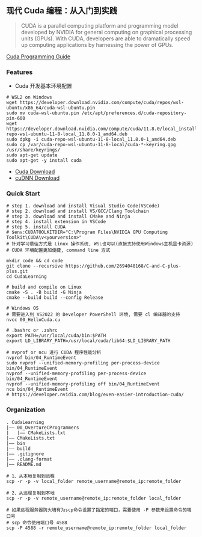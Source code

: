 ## 现代 Cuda 编程：从入门到实践

> CUDA is a parallel computing platform and programming model developed by NVIDIA for general computing on graphical processing units (GPUs). With CUDA, developers are able to dramatically speed up computing applications by harnessing the power of GPUs.

[Cuda Programming Guide](https://docs.nvidia.com/cuda/cuda-c-programming-guide/index.html)

### Features
- Cuda 开发基本环境配置
```shell   
# WSL2 on Windows
wget https://developer.download.nvidia.com/compute/cuda/repos/wsl-ubuntu/x86_64/cuda-wsl-ubuntu.pin
sudo mv cuda-wsl-ubuntu.pin /etc/apt/preferences.d/cuda-repository-pin-600
wget https://developer.download.nvidia.com/compute/cuda/11.8.0/local_installers/cuda-repo-wsl-ubuntu-11-8-local_11.8.0-1_amd64.deb
sudo dpkg -i cuda-repo-wsl-ubuntu-11-8-local_11.8.0-1_amd64.deb
sudo cp /var/cuda-repo-wsl-ubuntu-11-8-local/cuda-*-keyring.gpg /usr/share/keyrings/
sudo apt-get update
sudo apt-get -y install cuda
```
- [Cuda Download](https://developer.nvidia.com/cuda-toolkit-archive)
- [cuDNN Download](https://developer.nvidia.com/rdp/cudnn-archive)

### Quick Start
```shell
# step 1. download and install Visual Studio Code(VSCode)
# step 2. download and install VS/GCC/Clang Toolchain
# step 3. download and install CMake and Ninja
# step 4. install extension in VSCode
# step 5. install CUDA
# $env:CUDATOOLKITDIR="C:\Program Files\NVIDIA GPU Computing Toolkit\CUDA\v<yourversion>"
# 针对学习最佳方式是 Linux 操作系统, WSL也可以(直接支持使用Windows主机显卡资源)
# CUDA 环境配置更加便捷, command line 方式

mkdir code && cd code
git clone --recursive https://github.com/2694048168/C-and-C-plus-plus.git
cd CudaLearning

# build and compile on Linux
cmake -S . -B build -G Ninja
cmake --build build --config Release

# Windows OS
# 需要进入到 VS2022 的 Developer PowerShell 环境, 需要 cl 编译器的支持
nvcc 00_HelloCuda.cu

# .bashrc or .zshrc
export PATH=/usr/local/cuda/bin:$PATH
export LD_LIBRARY_PATH=/usr/local/cuda/lib64:$LD_LIBRARY_PATH

# nvprof or ncu 进行 CUDA 程序性能分析
nvprof bin/04_RuntimeEvent
sudo nvprof --unified-memory-profiling per-process-device bin/04_RuntimeEvent
nvprof --unified-memory-profiling per-process-device bin/04_RuntimeEvent
nvprof --unified-memory-profiling off bin/04_RuntimeEvent
ncu bin/04_RuntimeEvent
# https://developer.nvidia.com/blog/even-easier-introduction-cuda/
```

### Organization
```
. CudaLearning
|—— 00_OvertureCProgrammers
|   |—— CMakeLists.txt
|—— CMakeLists.txt
|—— bin
|—— build
|—— .gitignore
|—— .clang-format
|—— README.md
```

```shell
# 1、从本地复制到远程
scp -r -p -v local_folder remote_username@remote_ip:remote_folder

# 2、从远程复制到本地
scp -r -p -v remote_username@remote_ip:remote_folder local_folder

# 如果远程服务器防火墙有为scp命令设置了指定的端口，需要使用 -P 参数来设置命令的端口号
# scp 命令使用端口号 4588
scp -P 4588 -r remote_username@remote_ip:remote_folder local_folder
```
